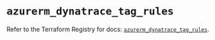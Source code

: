 # `azurerm_dynatrace_tag_rules`

Refer to the Terraform Registry for docs: [`azurerm_dynatrace_tag_rules`](https://registry.terraform.io/providers/hashicorp/azurerm/4.44.0/docs/resources/dynatrace_tag_rules).
